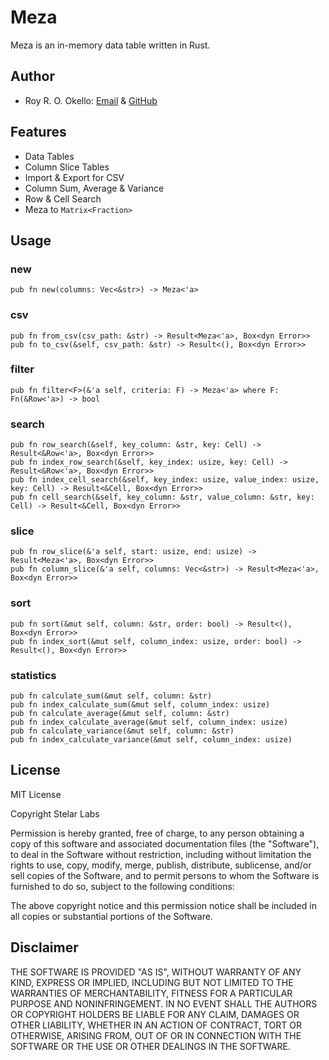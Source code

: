 # Meza

Meza is an in-memory data table written in Rust.

## Author

- Roy R. O. Okello: [Email](mailto:royokello@protonmail.com) & [GitHub](https://github.com/royokello)

## Features

- Data Tables
- Column Slice Tables
- Import & Export for CSV
- Column Sum, Average & Variance
- Row & Cell Search
- Meza to `Matrix<Fraction>`

## Usage

### new
```
pub fn new(columns: Vec<&str>) -> Meza<'a>
```

### csv
```
pub fn from_csv(csv_path: &str) -> Result<Meza<'a>, Box<dyn Error>>
pub fn to_csv(&self, csv_path: &str) -> Result<(), Box<dyn Error>>
```

### filter
```
pub fn filter<F>(&'a self, criteria: F) -> Meza<'a> where F: Fn(&Row<'a>) -> bool
```

### search
```
pub fn row_search(&self, key_column: &str, key: Cell) -> Result<&Row<'a>, Box<dyn Error>>
pub fn index_row_search(&self, key_index: usize, key: Cell) -> Result<&Row<'a>, Box<dyn Error>>
pub fn index_cell_search(&self, key_index: usize, value_index: usize, key: Cell) -> Result<&Cell, Box<dyn Error>>
pub fn cell_search(&self, key_column: &str, value_column: &str, key: Cell) -> Result<&Cell, Box<dyn Error>>
```

### slice
```
pub fn row_slice(&'a self, start: usize, end: usize) -> Result<Meza<'a>, Box<dyn Error>>
pub fn column_slice(&'a self, columns: Vec<&str>) -> Result<Meza<'a>, Box<dyn Error>>
```

### sort
```
pub fn sort(&mut self, column: &str, order: bool) -> Result<(), Box<dyn Error>>
pub fn index_sort(&mut self, column_index: usize, order: bool) -> Result<(), Box<dyn Error>>
```

### statistics
```
pub fn calculate_sum(&mut self, column: &str)
pub fn index_calculate_sum(&mut self, column_index: usize)
pub fn calculate_average(&mut self, column: &str)
pub fn index_calculate_average(&mut self, column_index: usize)
pub fn calculate_variance(&mut self, column: &str)
pub fn index_calculate_variance(&mut self, column_index: usize)

```

## License

MIT License

Copyright Stelar Labs

Permission is hereby granted, free of charge, to any person obtaining a copy
of this software and associated documentation files (the "Software"), to deal
in the Software without restriction, including without limitation the rights
to use, copy, modify, merge, publish, distribute, sublicense, and/or sell
copies of the Software, and to permit persons to whom the Software is
furnished to do so, subject to the following conditions:

The above copyright notice and this permission notice shall be included in all
copies or substantial portions of the Software.

## Disclaimer

THE SOFTWARE IS PROVIDED "AS IS", WITHOUT WARRANTY OF ANY KIND, EXPRESS OR
IMPLIED, INCLUDING BUT NOT LIMITED TO THE WARRANTIES OF MERCHANTABILITY,
FITNESS FOR A PARTICULAR PURPOSE AND NONINFRINGEMENT. IN NO EVENT SHALL THE
AUTHORS OR COPYRIGHT HOLDERS BE LIABLE FOR ANY CLAIM, DAMAGES OR OTHER
LIABILITY, WHETHER IN AN ACTION OF CONTRACT, TORT OR OTHERWISE, ARISING FROM,
OUT OF OR IN CONNECTION WITH THE SOFTWARE OR THE USE OR OTHER DEALINGS IN THE
SOFTWARE.
